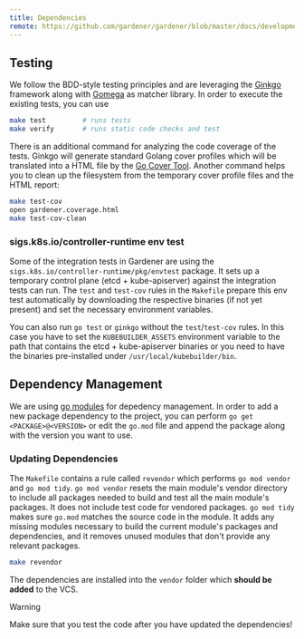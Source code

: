 ```yaml
---
title: Dependencies
remote: https://github.com/gardener/gardener/blob/master/docs/development/testing_and_dependencies.md
---
```

## Testing

We follow the BDD-style testing principles and are leveraging the [Ginkgo](https://onsi.github.io/ginkgo/) framework along with [Gomega](http://onsi.github.io/gomega/) as matcher library. In order to execute the existing tests, you can use

```bash
make test         # runs tests
make verify       # runs static code checks and test
```

There is an additional command for analyzing the code coverage of the tests. Ginkgo will generate standard Golang cover profiles which will be translated into a HTML file by the [Go Cover Tool](https://blog.golang.org/cover). Another command helps you to clean up the filesystem from the temporary cover profile files and the HTML report:

```bash
make test-cov
open gardener.coverage.html
make test-cov-clean
```
### sigs.k8s.io/controller-runtime env test

Some of the integration tests in Gardener are using the `sigs.k8s.io/controller-runtime/pkg/envtest` package.
It sets up a temporary control plane (etcd + kube-apiserver) against the integration tests can run.
The `test` and `test-cov` rules in the `Makefile` prepare this env test automatically by downloading the respective binaries (if not yet present) and set the necessary environment variables.

You can also run `go test` or `ginkgo` without the `test`/`test-cov` rules.
In this case you have to set the `KUBEBUILDER_ASSETS` environment variable to the path that contains the etcd + kube-apiserver binaries or you need to have the binaries pre-installed under `/usr/local/kubebuilder/bin`.

## Dependency Management

We are using [go modules](https://github.com/golang/go/wiki/Modules) for depedency management.
In order to add a new package dependency to the project, you can perform `go get <PACKAGE>@<VERSION>` or edit the `go.mod` file and append the package along with the version you want to use.

### Updating Dependencies

The `Makefile` contains a rule called `revendor` which performs `go mod vendor` and `go mod tidy`.
`go mod vendor` resets the main module's vendor directory to include all packages needed to build and test all the main module's packages. It does not include test code for vendored packages.
`go mod tidy` makes sure `go.mod` matches the source code in the module. It adds any missing modules necessary to build the current module's packages and dependencies, and it removes unused modules that don't provide any relevant packages.

```bash
make revendor
```

The dependencies are installed into the `vendor` folder which **should be added** to the VCS.

> [!WARNING]
> Make sure that you test the code after you have updated the dependencies!
